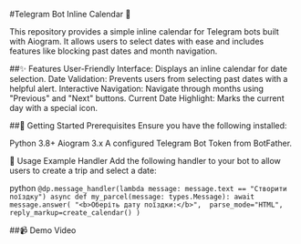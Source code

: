 #Telegram Bot Inline Calendar 📅

This repository provides a simple inline calendar for Telegram bots built with Aiogram. It allows users to select dates with ease and includes features like blocking past dates and month navigation.

##✨ Features
User-Friendly Interface: Displays an inline calendar for date selection.
Date Validation: Prevents users from selecting past dates with a helpful alert.
Interactive Navigation: Navigate through months using "Previous" and "Next" buttons.
Current Date Highlight: Marks the current day with a special icon.

##🚀 Getting Started
Prerequisites
Ensure you have the following installed:

Python 3.8+
Aiogram 3.x
A configured Telegram Bot Token from BotFather.

📖 Usage
Example Handler
Add the following handler to your bot to allow users to create a trip and select a date:

python
``@dp.message_handler(lambda message: message.text == "Створити поїздку")
async def my_parcel(message: types.Message):
    await message.answer(
        "<b>Оберіть дату поїздки:</b>", 
        parse_mode="HTML", 
        reply_markup=create_calendar()
    )``



##📹 Demo Video
  
